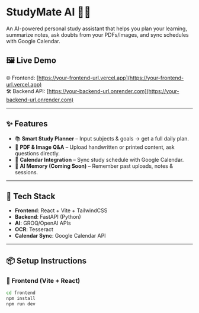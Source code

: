 # StudyMate AI 🧠🚀

An AI-powered personal study assistant that helps you plan your learning, summarize notes, ask doubts from your PDFs/images, and sync schedules with Google Calendar.

## 🖼️ Live Demo

🌐 Frontend: [https://your-frontend-url.vercel.app](https://your-frontend-url.vercel.app)  
🛠️ Backend API: [https://your-backend-url.onrender.com](https://your-backend-url.onrender.com)

---

## ✨ Features

- 📚 **Smart Study Planner** – Input subjects & goals → get a full daily plan.
- 🧾 **PDF & Image Q&A** – Upload handwritten or printed content, ask questions directly.
- 📅 **Calendar Integration** – Sync study schedule with Google Calendar.
- 🧠 **AI Memory (Coming Soon)** – Remember past uploads, notes & sessions.

---

## 🚀 Tech Stack

- **Frontend**: React + Vite + TailwindCSS
- **Backend**: FastAPI (Python)
- **AI**: GROQ/OpenAI APIs
- **OCR**: Tesseract
- **Calendar Sync**: Google Calendar API

---

## 📦 Setup Instructions

### 🔧 Frontend (Vite + React)
```bash
cd frontend
npm install
npm run dev
